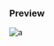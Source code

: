 
### Preview
![a](https://github.com/Eazvy/UILibs/blob/main/Notifications/Jxereas/download-2-3-480x233.png?raw=true)

